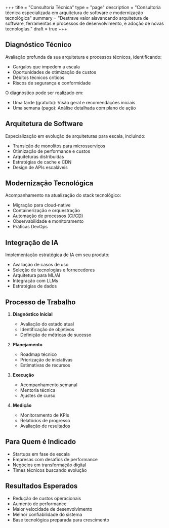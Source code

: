 +++
title = "Consultoria Técnica"
type = "page"
description = "Consultoria técnica especializada em arquitetura de software e modernização tecnológica"
summary = "Destrave valor alavancando arquitetura de software, ferramentas e processos de desenvolvimento, e adoção de novas tecnologias."
draft = true
+++

## Diagnóstico Técnico

Avaliação profunda da sua arquitetura e processos técnicos, identificando:
- Gargalos que impedem a escala
- Oportunidades de otimização de custos
- Débitos técnicos críticos
- Riscos de segurança e conformidade

O diagnóstico pode ser realizado em:
- Uma tarde (gratuito): Visão geral e recomendações iniciais
- Uma semana (pago): Análise detalhada com plano de ação

## Arquitetura de Software

Especialização em evolução de arquiteturas para escala, incluindo:
- Transição de monolitos para microsserviços
- Otimização de performance e custos
- Arquiteturas distribuídas
- Estratégias de cache e CDN
- Design de APIs escaláveis

## Modernização Tecnológica

Acompanhamento na atualização do stack tecnológico:
- Migração para cloud-native
- Containerização e orquestração
- Automação de processos (CI/CD)
- Observabilidade e monitoramento
- Práticas DevOps

## Integração de IA

Implementação estratégica de IA em seu produto:
- Avaliação de casos de uso
- Seleção de tecnologias e fornecedores
- Arquitetura para ML/AI
- Integração com LLMs
- Estratégias de dados

## Processo de Trabalho

1. **Diagnóstico Inicial**
   - Avaliação do estado atual
   - Identificação de objetivos
   - Definição de métricas de sucesso

2. **Planejamento**
   - Roadmap técnico
   - Priorização de iniciativas
   - Estimativas de recursos

3. **Execução**
   - Acompanhamento semanal
   - Mentoria técnica
   - Ajustes de curso

4. **Medição**
   - Monitoramento de KPIs
   - Relatórios de progresso
   - Avaliação de resultados

## Para Quem é Indicado

- Startups em fase de escala
- Empresas com desafios de performance
- Negócios em transformação digital
- Times técnicos buscando evolução

## Resultados Esperados

- Redução de custos operacionais
- Aumento de performance
- Maior velocidade de desenvolvimento
- Melhor confiabilidade do sistema
- Base tecnológica preparada para crescimento
